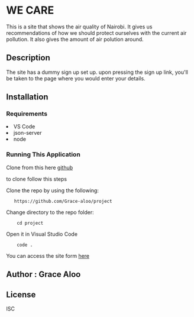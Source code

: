 #  WE CARE
This is a site that shows the air quality of Nairobi. It gives us recommendations of how we should protect ourselves with the 
current air pollution. It also gives the amount of air polution around.
## Description
The site has a dummy sign up set up. upon pressing the sign up link, you'll be taken to the page where you would enter your details.

## Installation
### Requirements

<li>VS Code</li>
    <li>json-server</li>
    <li>node</li>


### Running This Application
Clone from this here [github](https://github.com/Grace-aloo/Movie-App)

to clone follow this steps


Clone the repo by using the following:   

       https://github.com/Grace-aloo/project

Change directory to the repo folder: 

        cd project

Open it in Visual Studio Code

        code .


You can access the site form [here](https://grace-aloo.github.io/project/)
## Author : Grace Aloo

## License
ISC
